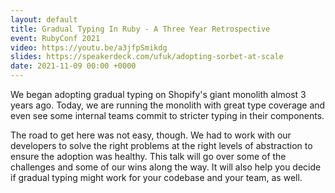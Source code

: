 ```yaml
---
layout: default
title: Gradual Typing In Ruby - A Three Year Retrospective
event: RubyConf 2021
video: https://youtu.be/a3jfpSmikdg
slides: https://speakerdeck.com/ufuk/adopting-sorbet-at-scale
date: 2021-11-09 00:00 +0000
---
```


We began adopting gradual typing on Shopify's giant monolith almost 3 years ago. Today, we are running the monolith with great type coverage and even see some internal teams commit to stricter typing in their components.

The road to get here was not easy, though. We had to work with our developers to solve the right problems at the right levels of abstraction to ensure the adoption was healthy. This talk will go over some of the challenges and some of our wins along the way. It will also help you decide if gradual typing might work for your codebase and your team, as well.
